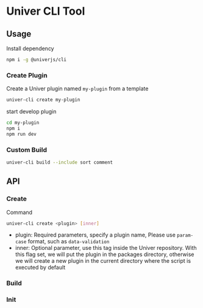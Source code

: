 # Univer CLI Tool

## Usage

Install dependency

```sh
npm i -g @univerjs/cli
```

### Create Plugin
Create a Univer plugin named `my-plugin` from a template

```sh
univer-cli create my-plugin
``` 

start develop plugin
```sh
cd my-plugin
npm i
npm run dev
```

### Custom Build


```sh
univer-cli build --include sort comment
``` 

## API

### Create

Command
```sh
univer-cli create <plugin> [inner]
```

- plugin: Required parameters, specify a plugin name, Please use `param-case` format, such as `data-validation`
- inner: Optional parameter, use this tag inside the Univer repository. With this flag set, we will put the plugin in the packages directory, otherwise we will create a new plugin in the current directory where the script is executed by default

### Build

### Init